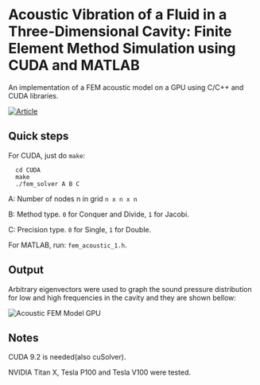 # Acoustic Vibration of a Fluid in a Three-Dimensional Cavity: Finite Element Method Simulation using CUDA and MATLAB

An implementation of a FEM acoustic model on a GPU using C/C++ and CUDA libraries.

[![Article](https://img.shields.io/badge/ieee-article-blue.svg)](https://www.google.com) 

## Quick steps
For CUDA, just do `make`:

```
  cd CUDA
  make
  ./fem_solver A B C
 ```
 
 A: Number of nodes n in grid `n x n x n`
 
 B: Method type. `0` for Conquer and Divide, `1` for Jacobi. 
 
 C: Precision type. `0` for Single, `1` for Double. 

For MATLAB, run: `fem_acoustic_1.h`.


## Output
Arbitrary eigenvectors were used to graph the sound pressure distribution for low and high frequencies in the cavity and they are shown bellow:

![Acoustic FEM Model GPU](https://i.imgur.com/8tDzzqq.png)


## Notes
CUDA 9.2 is needed(also cuSolver).

NVIDIA Titan X, Tesla  P100 and Tesla  V100 were tested.
